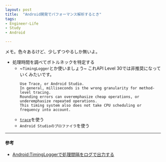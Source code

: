 ```yaml
---
layout: post
title:  "Android開発でパフォーマンス解析するとき"
tags:
- Engineer-Life
- Study
- Android

---
```


メモ。色々あるけど、少しずつやるしか無いよ。

- 処理時間を調べてボトルネックを特定する
  - ~`TimingLogger`とか使いましょう~ これAPI Level 30では非推奨になっていくみたいです。
      ```
      Use Trace, or Android Studio.
      In general, milliseconds is the wrong granularity for method-level tracing.
      Rounding errors can overemphasize cheap operations, or underemphasize repeated operations.
      This timing system also does not take CPU scheduling or frequency into account.
      ```
  - [`trace`](https://developer.android.com/reference/android/os/Trace)を使う
  - `Android Studioのプロファイラ`を使う

----------
#### 参考
- [Android:TimingLoggerで処理間隔をログで出力する](http://yuki312.blogspot.com/2012/09/androidtiminglogger.html)
